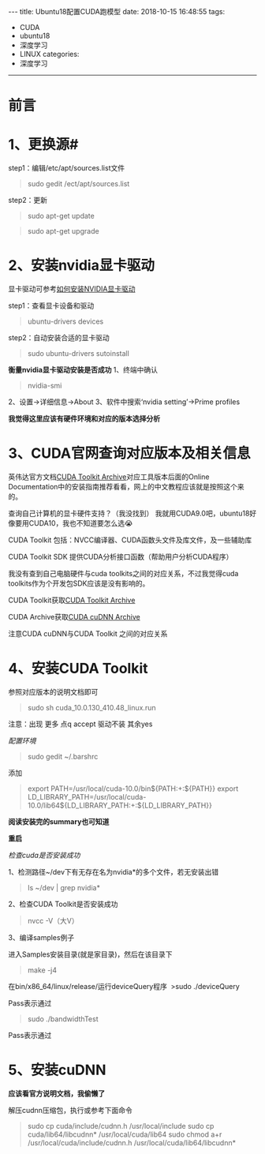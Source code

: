 ﻿﻿---
title: Ubuntu18配置CUDA跑模型
date: 2018-10-15 16:48:55
tags:
- CUDA
- ubuntu18
- 深度学习
- LINUX
categories:
- 深度学习
---

# 前言



# 1、更换源#
step1：编辑/etc/apt/sources.list文件
>sudo gedit /ect/apt/sources.list

step2：更新
>sudo apt-get update

>sudo apt-get upgrade


# 2、安装nvidia显卡驱动
显卡驱动可参考[如何安装NVIDIA显卡驱动](https://linuxconfig.org/how-to-inatall-the-nvidia-drivers-on-ubuntu-18-04-bionic-beaver-linux#h8-manual-install-using-the-official-nvidia-com-driver)

step1：查看显卡设备和驱动
>ubuntu-drivers devices

step2：自动安装合适的显卡驱动
>sudo ubuntu-drivers sutoinstall

**衡量nvidia显卡驱动安装是否成功**
1、终端中确认
>nvidia-smi

2、设置->详细信息->About
3、软件中搜索‘nvidia setting’->Prime profiles

**我觉得这里应该有硬件环境和对应的版本选择分析**

# 3、CUDA官网查询对应版本及相关信息
英伟达官方文档[CUDA Toolkit Archive](https://developer.nvidia.com/cuda-toolkit-archive)对应工具版本后面的Online Documentation中的安装指南推荐看看，网上的中文教程应该就是按照这个来的。

查询自己计算机的显卡硬件支持？（我没找到）
我就用CUDA9.0吧，ubuntu18好像要用CUDA10，我也不知道要怎么选😭

CUDA Toolkit 包括：NVCC编译器、CUDA函数头文件及库文件，及一些辅助库

CUDA Toolkit SDK 提供CUDA分析接口函数（帮助用户分析CUDA程序）

我没有查到自己电脑硬件与cuda toolkits之间的对应关系，不过我觉得cuda toolkits作为个开发包SDK应该是没有影响的。

CUDA Toolkit获取[CUDA Toolkit Archive](https://developer.nvidia.com/cuda-toolkit-archive)

CUDA Archive获取[CUDA cuDNN Archive](https://developer.nvidia.com/rdp/cudnn-archive)

注意CUDA cuDNN与CUDA Toolkit 之间的对应关系

# 4、安装CUDA Toolkit
参照对应版本的说明文档即可
>sudo sh cuda_10.0.130_410.48_linux.run

注意：出现 更多  点q  accept  驱动不装 其余yes

  *配置环境*
>sudo gedit ~/.barshrc

添加

>export PATH=/usr/local/cuda-10.0/bin${PATH:+:${PATH}}
>export LD_LIBRARY_PATH=/usr/local/cuda-10.0/lib64${LD_LIBRARY_PATH:+:${LD_LIBRARY_PATH}}

**阅读安装完的summary也可知道**

**重启**

  *检查cuda是否安装成功*

1、检测路径~/dev下有无存在名为nvidia*的多个文件，若无安装出错
>ls ~/dev | grep nvidia*

2、检查CUDA Toolkit是否安装成功
>nvcc -V（大V）

3、编译samples例子

进入Samples安装目录(就是家目录)，然后在该目录下
>make -j4

在bin/x86_64/linux/release/运行deviceQuery程序
 >sudo ./deviceQuery

Pass表示通过
>sudo ./bandwidthTest

Pass表示通过


# 5、安装cuDNN

**应该看官方说明文档，我偷懒了**

解压cudnn压缩包，执行或参考下面命令
>sudo cp cuda/include/cudnn.h  /usr/local/include
>sudo cp cuda/lib64/libcudnn* /usr/local/cuda/lib64
>sudo chmod a+r /usr/local/cuda/include/cudnn.h /usr/local/cuda/lib64/libcudnn*
















